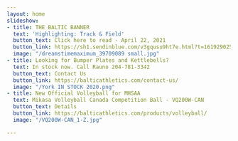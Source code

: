```yaml
---
layout: home
slideshow:
- title: THE BALTIC BANNER
  text: 'Highlighting: Track & Field'
  button_text: Click here to read - April 22, 2021
  button_link: https://sh1.sendinblue.com/v3gqusu9ht7e.html?t=1619290256
  image: "/dreamstimemaximum_39709089 small.jpg"
- title: Looking for Bumper Plates and Kettlebells?
  text: In stock now. Call Rauno 204-781-3342
  button_text: Contact Us
  button_link: https://balticathletics.com/contact-us/
  image: "/York IN STOCK 2020.png"
- title: New Official Volleyball for MHSAA
  text: Mikasa Volleyball Canada Competition Ball - VQ200W-CAN
  button_text: Details
  button_link: https://balticathletics.com/products/volleyball/
  image: "/VQ200W-CAN_1-Z.jpg"

---
```

